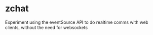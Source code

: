 # zchat
Experiment using the eventSource API to do realtime comms with web clients, without the need for websockets
